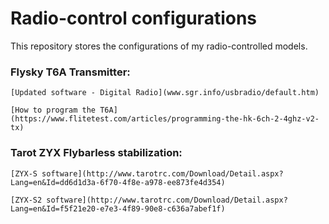 # Radio-control configurations

This repository stores the configurations of my radio-controlled models. 


### Flysky T6A Transmitter:

	[Updated software - Digital Radio](www.sgr.info/usbradio/default.htm)

	[How to program the T6A](https://www.flitetest.com/articles/programming-the-hk-6ch-2-4ghz-v2-tx)
	
### Tarot ZYX Flybarless stabilization:
	
	[ZYX-S software](http://www.tarotrc.com/Download/Detail.aspx?Lang=en&Id=dd6d1d3a-6f70-4f8e-a978-ee873fe4d354)
	
	[ZYX-S2 software](http://www.tarotrc.com/Download/Detail.aspx?Lang=en&Id=f5f21e20-e7e3-4f89-90e8-c636a7abef1f)

		
